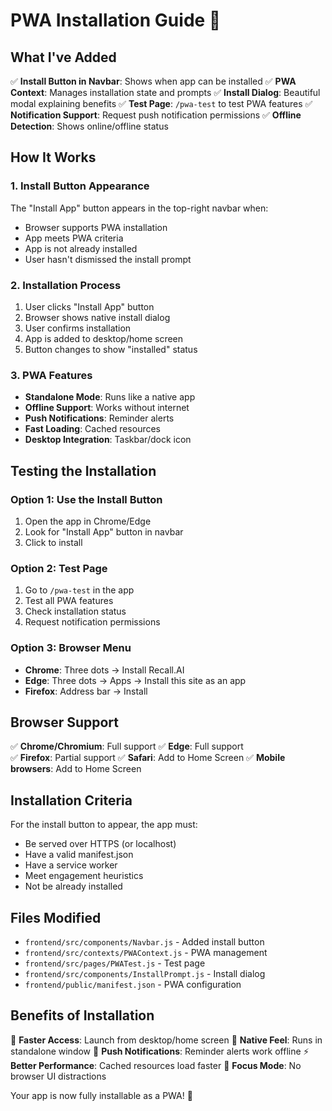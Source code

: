 # PWA Installation Guide 📱

## What I've Added

✅ **Install Button in Navbar**: Shows when app can be installed
✅ **PWA Context**: Manages installation state and prompts
✅ **Install Dialog**: Beautiful modal explaining benefits
✅ **Test Page**: `/pwa-test` to test PWA features
✅ **Notification Support**: Request push notification permissions
✅ **Offline Detection**: Shows online/offline status

## How It Works

### 1. Install Button Appearance
The "Install App" button appears in the top-right navbar when:
- Browser supports PWA installation
- App meets PWA criteria
- App is not already installed
- User hasn't dismissed the install prompt

### 2. Installation Process
1. User clicks "Install App" button
2. Browser shows native install dialog
3. User confirms installation
4. App is added to desktop/home screen
5. Button changes to show "installed" status

### 3. PWA Features
- **Standalone Mode**: Runs like a native app
- **Offline Support**: Works without internet
- **Push Notifications**: Reminder alerts
- **Fast Loading**: Cached resources
- **Desktop Integration**: Taskbar/dock icon

## Testing the Installation

### Option 1: Use the Install Button
1. Open the app in Chrome/Edge
2. Look for "Install App" button in navbar
3. Click to install

### Option 2: Test Page
1. Go to `/pwa-test` in the app
2. Test all PWA features
3. Check installation status
4. Request notification permissions

### Option 3: Browser Menu
- **Chrome**: Three dots → Install Recall.AI
- **Edge**: Three dots → Apps → Install this site as an app
- **Firefox**: Address bar → Install

## Browser Support

✅ **Chrome/Chromium**: Full support
✅ **Edge**: Full support  
✅ **Firefox**: Partial support
✅ **Safari**: Add to Home Screen
✅ **Mobile browsers**: Add to Home Screen

## Installation Criteria

For the install button to appear, the app must:
- Be served over HTTPS (or localhost)
- Have a valid manifest.json
- Have a service worker
- Meet engagement heuristics
- Not be already installed

## Files Modified

- `frontend/src/components/Navbar.js` - Added install button
- `frontend/src/contexts/PWAContext.js` - PWA management
- `frontend/src/pages/PWATest.js` - Test page
- `frontend/src/components/InstallPrompt.js` - Install dialog
- `frontend/public/manifest.json` - PWA configuration

## Benefits of Installation

🚀 **Faster Access**: Launch from desktop/home screen
📱 **Native Feel**: Runs in standalone window
🔔 **Push Notifications**: Reminder alerts work offline
⚡ **Better Performance**: Cached resources load faster
🎯 **Focus Mode**: No browser UI distractions

Your app is now fully installable as a PWA! 🎉